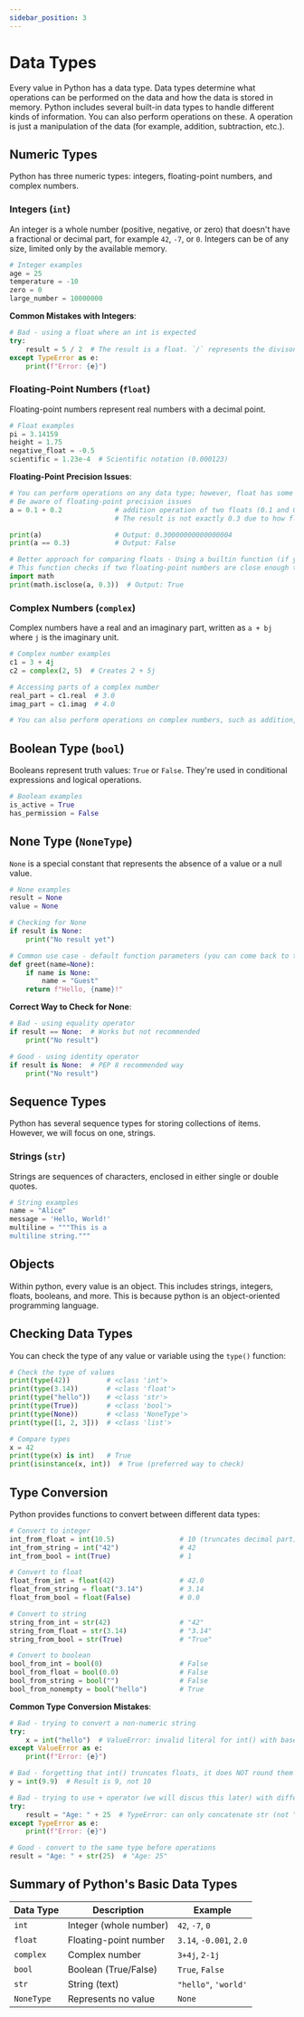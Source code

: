 ```yaml
---
sidebar_position: 3
---
```

# Data Types

Every value in Python has a data type. Data types determine what operations can be performed on the data and how the data is stored in memory. Python includes several built-in data types to handle different kinds of information. You can also perform operations on these. A operation is just a manipulation of the data (for example, addition, subtraction, etc.).

## Numeric Types

Python has three numeric types: integers, floating-point numbers, and complex numbers.

### Integers (`int`)

An integer is a whole number (positive, negative, or zero) that doesn't have a fractional or decimal part, for example `42`, `-7`, or `0`. Integers can be of any size, limited only by the available memory.

```python
# Integer examples
age = 25
temperature = -10
zero = 0
large_number = 10000000
```

**Common Mistakes with Integers**:
```python
# Bad - using a float where an int is expected
try:
    result = 5 / 2  # The result is a float. `/` represents the divison operator 5 divided by 2 is 2.5, a non-integer value (not a whole number)
except TypeError as e:
    print(f"Error: {e}")
```

### Floating-Point Numbers (`float`)

Floating-point numbers represent real numbers with a decimal point.

```python
# Float examples
pi = 3.14159
height = 1.75
negative_float = -0.5
scientific = 1.23e-4  # Scientific notation (0.000123)
```

**Floating-Point Precision Issues**:
```python
# You can perform operations on any data type; however, float has some limitations (see example)
# Be aware of floating-point precision issues
a = 0.1 + 0.2             # addition operation of two floats (0.1 and 0.2)
                          # The result is not exactly 0.3 due to how floating-point numbers are represented in memory

print(a)                  # Output: 0.30000000000000004
print(a == 0.3)           # Output: False

# Better approach for comparing floats - Using a builtin function (if you do not understand this, don't worry about it for now)
# This function checks if two floating-point numbers are close enough to be considered equal
import math
print(math.isclose(a, 0.3))  # Output: True
```
<codapi-snippet sandbox="python" editor="basic" init-delay="500" >
</codapi-snippet>

### Complex Numbers (`complex`)

Complex numbers have a real and an imaginary part, written as `a + bj` where `j` is the imaginary unit.

```python
# Complex number examples
c1 = 3 + 4j
c2 = complex(2, 5)  # Creates 2 + 5j

# Accessing parts of a complex number
real_part = c1.real  # 3.0
imag_part = c1.imag  # 4.0

# You can also perform operations on complex numbers, such as addition, subtraction, multiplication, and division (similar to other types (int and float), i will go into more detail about this in the next lesson)
```

## Boolean Type (`bool`)

Booleans represent truth values: `True` or `False`. They're used in conditional expressions and logical operations.

```python
# Boolean examples
is_active = True
has_permission = False
```

## None Type (`NoneType`)

`None` is a special constant that represents the absence of a value or a null value.

```python
# None examples
result = None
value = None

# Checking for None
if result is None:
    print("No result yet")

# Common use case - default function parameters (you can come back to this later if you do not understand it)
def greet(name=None):
    if name is None:
        name = "Guest"
    return f"Hello, {name}!"
```

**Correct Way to Check for None**:
```python
# Bad - using equality operator
if result == None:  # Works but not recommended
    print("No result")

# Good - using identity operator
if result is None:  # PEP 8 recommended way
    print("No result")
```

## Sequence Types

Python has several sequence types for storing collections of items. However, we will focus on one, strings.

### Strings (`str`)

Strings are sequences of characters, enclosed in either single or double quotes.

```python
# String examples
name = "Alice"
message = 'Hello, World!'
multiline = """This is a
multiline string."""
```

## Objects 

Within python, every value is an object. This includes strings, integers, floats, booleans, and more. This is because python is an object-oriented programming language.

## Checking Data Types

You can check the type of any value or variable using the `type()` function:

```python
# Check the type of values
print(type(42))         # <class 'int'>
print(type(3.14))       # <class 'float'>
print(type("hello"))    # <class 'str'>
print(type(True))       # <class 'bool'>
print(type(None))       # <class 'NoneType'>
print(type([1, 2, 3]))  # <class 'list'>

# Compare types
x = 42
print(type(x) is int)   # True
print(isinstance(x, int))  # True (preferred way to check)
```
<codapi-snippet sandbox="python" editor="basic" init-delay="500" >
</codapi-snippet>

## Type Conversion

Python provides functions to convert between different data types:

```python
# Convert to integer
int_from_float = int(10.5)                # 10 (truncates decimal part)
int_from_string = int("42")               # 42
int_from_bool = int(True)                 # 1

# Convert to float
float_from_int = float(42)                # 42.0
float_from_string = float("3.14")         # 3.14
float_from_bool = float(False)            # 0.0

# Convert to string
string_from_int = str(42)                 # "42"
string_from_float = str(3.14)             # "3.14"
string_from_bool = str(True)              # "True"

# Convert to boolean
bool_from_int = bool(0)                   # False
bool_from_float = bool(0.0)               # False
bool_from_string = bool("")               # False
bool_from_nonempty = bool("hello")        # True
```

**Common Type Conversion Mistakes**:
```python
# Bad - trying to convert a non-numeric string
try:
    x = int("hello")  # ValueError: invalid literal for int() with base 10
except ValueError as e:
    print(f"Error: {e}")

# Bad - forgetting that int() truncates floats, it does NOT round them
y = int(9.9)  # Result is 9, not 10

# Bad - trying to use + operator (we will discus this later) with different types
try:
    result = "Age: " + 25  # TypeError: can only concatenate str (not "int") to str
except TypeError as e:
    print(f"Error: {e}")

# Good - convert to the same type before operations
result = "Age: " + str(25)  # "Age: 25"
```

## Summary of Python's Basic Data Types

| Data Type | Description | Example |
|-----------|-------------|---------|
| `int` | Integer (whole number) | `42`, `-7`, `0` |
| `float` | Floating-point number | `3.14`, `-0.001`, `2.0` |
| `complex` | Complex number | `3+4j`, `2-1j` |
| `bool` | Boolean (True/False) | `True`, `False` |
| `str` | String (text) | `"hello"`, `'world'` |
| `NoneType` | Represents no value | `None` |